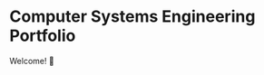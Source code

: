 # Computer Systems Engineering Portfolio

Welcome! 👋  
<!--
I am **Aubrey Nekhavhambe**, a Computer Systems Engineering postgraduate from Vaal University of Technology.  

This repository serves as a **portfolio of my academic projects, coursework, and technical skills** as I seek an **in-service training opportunity** to complete my qualification.  

## 📂 Contents

- **Operating Systems** – Shell scripting, Azure cloud labs, and OS concepts 
- **Engineering Programming** – C, Java, Python, and Assembly code samples  
- **Software Engineering** – Design principles, documentation, sample programs  
- **Networking** – Configurations, simulations, and lab exercises  
- **Digital Systems** – VHDL, Verilog, circuit design projects  

## 🎯 Career Goal
To gain practical industry experience, apply my knowledge in real-world environments, and grow into a well-rounded Computer Systems Engineer.  


⭐ If you’re a recruiter or industry professional, please feel free to check my work or contact me for opportunities.

-->
